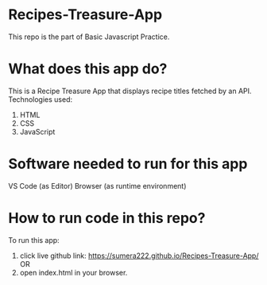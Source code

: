# Recipes-Treasure-App
This repo is the part of Basic Javascript Practice.
# What does this app do?
This is a Recipe Treasure App that displays recipe titles fetched by an API.
Technologies used:
1) HTML
2) CSS 
3) JavaScript
# Software needed to run for this app
VS Code (as Editor)
Browser (as runtime environment)
# How to run code in this repo?
To run this app:
1) click live github link: https://sumera222.github.io/Recipes-Treasure-App/ OR
2) open index.html in your browser.
